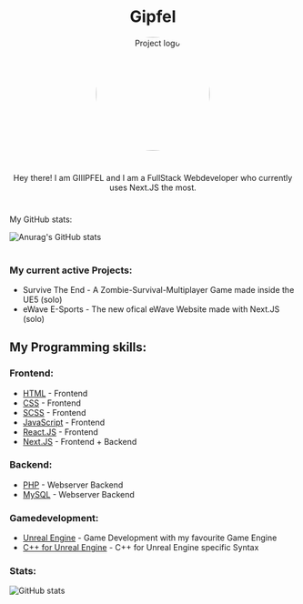 <h1 align="center"> Gipfel </h1>
<p align="center">
 <img width=200px height=200px src="https://avatars.githubusercontent.com/u/43959217?v=4" alt="Project logo" style="border-radius: 50%;"></a>
</p>

<h1></h1>

<p align="center"> Hey there! I am GIIIPFEL and I am a FullStack Webdeveloper who currently uses Next.JS the most. </p>

<h1></h1>

<p> My GitHub stats: </p>

![Anurag's GitHub stats](https://github-readme-stats.vercel.app/api?username=Gipfel&count_private=true&theme=radical)

<h1></h1>

<h3> My current active Projects: </h3>

<ul>
 <li>Survive The End - A Zombie-Survival-Multiplayer Game made inside the UE5 (solo)</li>
 <li>eWave E-Sports - The new ofical eWave Website made with Next.JS (solo)</li>
</ul>

<h2>My Programming skills:</h2>

<h3> Frontend: </h3>

- [HTML](https://en.wikipedia.org/wiki/HTML) - Frontend
- [CSS](https://en.wikipedia.org/wiki/CSS) - Frontend
- [SCSS](https://sass-lang.com/) - Frontend
- [JavaScript](https://en.wikipedia.org/wiki/JavaScript) - Frontend
- [React.JS](https://reactjs.org/) - Frontend
- [Next.JS](https://nextjs.org/) - Frontend + Backend



<h3> Backend: </h3>

- [PHP](https://www.php.net/) - Webserver Backend
- [MySQL](https://www.mysql.com/de/) - Webserver Backend



<h3> Gamedevelopment: </h3>

- [Unreal Engine](https://nextjs.org/) - Game Development with my favourite Game Engine
- [C++ for Unreal Engine](https://nextjs.org/) - C++ for Unreal Engine specific Syntax



<h3> Stats: </h3>

![GitHub stats](https://github-readme-stats.vercel.app/api/top-langs/?username=Gipfel&theme=radical)
